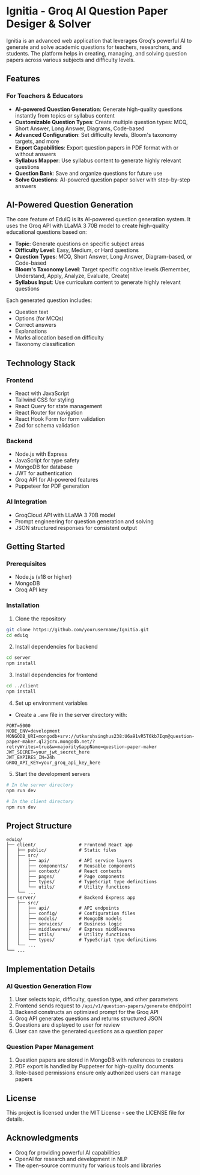 # Ignitia - Groq AI Question Paper Desiger & Solver

Ignitia is an advanced web application that leverages Groq's powerful AI to generate and solve academic questions for teachers, researchers, and students. The platform helps in creating, managing, and solving question papers across various subjects and difficulty levels.

## Features

### For Teachers & Educators
- **AI-powered Question Generation**: Generate high-quality questions instantly from topics or syllabus content
- **Customizable Question Types**: Create multiple question types: MCQ, Short Answer, Long Answer, Diagrams, Code-based
- **Advanced Configuration**: Set difficulty levels, Bloom's taxonomy targets, and more
- **Export Capabilities**: Export question papers in PDF format with or without answers
- **Syllabus Mapper**: Use syllabus content to generate highly relevant questions
- **Question Bank**: Save and organize questions for future use
- **Solve Questions**: AI-powered question paper solver with step-by-step answers

## AI-Powered Question Generation

The core feature of EduIQ is its AI-powered question generation system. It uses the Groq API with LLaMA 3 70B model to create high-quality educational questions based on:

- **Topic**: Generate questions on specific subject areas
- **Difficulty Level**: Easy, Medium, or Hard questions
- **Question Types**: MCQ, Short Answer, Long Answer, Diagram-based, or Code-based
- **Bloom's Taxonomy Level**: Target specific cognitive levels (Remember, Understand, Apply, Analyze, Evaluate, Create)
- **Syllabus Input**: Use curriculum content to generate highly relevant questions

Each generated question includes:
- Question text
- Options (for MCQs)
- Correct answers
- Explanations
- Marks allocation based on difficulty
- Taxonomy classification

## Technology Stack

### Frontend
- React with JavaScript
- Tailwind CSS for styling
- React Query for state management
- React Router for navigation
- React Hook Form for form validation
- Zod for schema validation

### Backend
- Node.js with Express
- JavaScript for type safety
- MongoDB for database
- JWT for authentication
- Groq API for AI-powered features
- Puppeteer for PDF generation

### AI Integration
- GroqCloud API with LLaMA 3 70B model
- Prompt engineering for question generation and solving
- JSON structured responses for consistent output

## Getting Started

### Prerequisites
- Node.js (v18 or higher)
- MongoDB
- Groq API key

### Installation

1. Clone the repository
```bash
git clone https://github.com/yourusername/Ignitia.git
cd eduiq
```

2. Install dependencies for backend
```bash
cd server
npm install
```

3. Install dependencies for frontend
```bash
cd ../client
npm install
```

4. Set up environment variables
- Create a `.env` file in the server directory with:
```
PORT=5000
NODE_ENV=development
MONGODB_URI=mongodb+srv://utkarshsinghus238:U6a91vR5T6kb7Iqm@question-paper-maker.ql2jcrx.mongodb.net/?retryWrites=true&w=majority&appName=question-paper-maker
JWT_SECRET=your_jwt_secret_here
JWT_EXPIRES_IN=24h
GROQ_API_KEY=your_groq_api_key_here
```

5. Start the development servers
```bash
# In the server directory
npm run dev

# In the client directory
npm run dev
```

## Project Structure

```
eduiq/
├── client/                # Frontend React app
│   ├── public/            # Static files
│   ├── src/
│   │   ├── api/           # API service layers
│   │   ├── components/    # Reusable components
│   │   ├── context/       # React contexts
│   │   ├── pages/         # Page components
│   │   ├── types/         # TypeScript type definitions
│   │   └── utils/         # Utility functions
│   └── ...
├── server/                # Backend Express app
│   ├── src/
│   │   ├── api/           # API endpoints
│   │   ├── config/        # Configuration files
│   │   ├── models/        # MongoDB models
│   │   ├── services/      # Business logic
│   │   ├── middlewares/   # Express middlewares
│   │   ├── utils/         # Utility functions
│   │   └── types/         # TypeScript type definitions
│   └── ...
└── ...
```

## Implementation Details

### AI Question Generation Flow
1. User selects topic, difficulty, question type, and other parameters
2. Frontend sends request to `/api/v1/question-papers/generate` endpoint
3. Backend constructs an optimized prompt for the Groq API
4. Groq API generates questions and returns structured JSON
5. Questions are displayed to user for review
6. User can save the generated questions as a question paper

### Question Paper Management
1. Question papers are stored in MongoDB with references to creators
2. PDF export is handled by Puppeteer for high-quality documents
3. Role-based permissions ensure only authorized users can manage papers


## License

This project is licensed under the MIT License - see the LICENSE file for details.

## Acknowledgments

- Groq for providing powerful AI capabilities
- OpenAI for research and development in NLP
- The open-source community for various tools and libraries 
